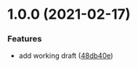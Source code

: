 # 1.0.0 (2021-02-17)


### Features

* add working draft ([48db40e](https://github.com/antongolub/npm-upgrade-monorepo/commit/48db40efc7228d2d319a1fb5960848377f965a56))
